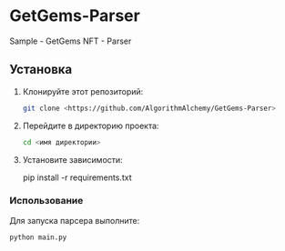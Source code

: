 # GetGems-Parser
Sample - GetGems NFT - Parser


## Установка

1. Клонируйте этот репозиторий:

   ```bash
   git clone <https://github.com/AlgorithmAlchemy/GetGems-Parser>
2. Перейдите в директорию проекта:
   ```bash
   cd <имя директории>
3. Установите зависимости:

   pip install -r requirements.txt

### Использование
Для запуска парсера выполните:
   ```bash
python main.py
```
